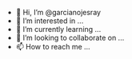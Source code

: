 - 👋 Hi, I’m @garcianojesray
- 👀 I’m interested in ...
- 🌱 I’m currently learning ...
- 💞️ I’m looking to collaborate on ...
- 📫 How to reach me ...

<!---
garcianojesray/garcianojesray is a ✨ special ✨ repository because its `README.md` (this file) appears on your GitHub profile.
You can click the Preview link to take a look at your changes.
--->
